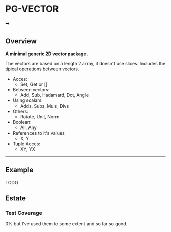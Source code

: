# PG-VECTOR

➡️

## Overview

**A minimal generic 2D vector package.**

The vectors are based on a length 2 array, it doesn't use slices. Includes the tipical operations between vectors.
- Acces:
    - Set, Get or []
- Between vectors:
    - Add, Sub, Hadamard, Dot, Angle
- Using scalars:
    - Adds, Subs, Muls, Divs
- Others:
    - Rotate, Unit, Norm
- Boolean:
    - All, Any
- References to it's values
    - X, Y
- Tuple Acces:
    - XY, YX

---

## Example

TODO

## Estate

### Test Coverage

0% but I've used them to some extent and so far so good.